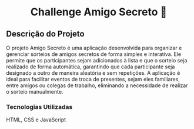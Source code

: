 <h1 align="center"> Challenge Amigo Secreto 🎁 </h1>
<h2> Descrição do Projeto </h2>
<p></p> O projeto Amigo Secreto é uma aplicação desenvolvida para organizar e gerenciar sorteios de amigos secretos de forma simples e interativa. Ele permite que os participantes sejam adicionados à lista e que o sorteio seja realizado de forma automática, garantindo que cada participante seja designado a outro de maneira aleatória e sem repetições.
A aplicação é ideal para facilitar eventos de troca de presentes, sejam eles familiares, entre amigos ou colegas de trabalho, eliminando a necessidade de realizar o sorteio manualmente.</p>

<h3> Tecnologias Utilizadas </h3>
<p> HTML, CSS e JavaScript</p>
